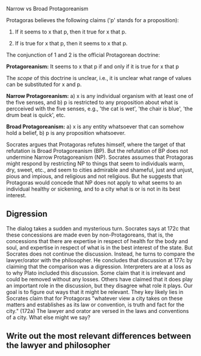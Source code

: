  Narrow vs Broad Protagoreanism

Protagoras believes the following claims ('p' stands for a proposition): 

1. If it seems to x that p, then it true for x that p.

2. If is true for x that p, then it seems to x that p.

The conjunction of 1 and 2 is the official Protagorean doctrine: 

**Protagoreanism:**  It seems to x that p  if and only if it is true for x that p 

The *scope* of this doctrine is unclear, i.e., it is unclear what range of values can be substituted for x and p.

**Narrow Protagoreanism:** a)  x is any individual organism with at least one of the five senses, and b) p is restricted to any proposition about what is percceived with the five senses, e.g., 'the cat is wet', 'the chair is blue', 'the drum beat is quick', etc. 

**Broad Protagoreanism:** a) x is any entity whatsoever that can somehow hold a belief, b) p is any proposition whatsoever.

Socrates argues that Protagoras refutes himself, where the target of that refutation is Broad Protagoreanism (BP). But the refutation of BP does not undermine Narrow Protagoreanism (NP). Socrates assumes that Protagoras might respond by restricting NP to things that seem to individuals warm, dry, sweet, etc., and seem to cities admirable and shameful, just and unjust, pious and impious, and religious and not religious. But he suggests that Protagoras would concede that NP does not apply to what seems to an individual healthy or sickening, and to a city what is or is not in its best interest. 

## Digression

The dialog takes a sudden and mysterious turn. Socrates says at 172c that these concessions are made even by non-Protagoreans, that is, the concessions that there are expertise in respect of health for the body and soul, and expertise in respect of what is in the best interest of the state. But Socrates does not continue the discussion. Instead, he turns to compare the lawyer/orator with the philosopher. He concludes that discussion at 177c by claiming that the comparison was a digression. Interpreters are at a loss as to why Plato included this discussion. Some claim that it is irrelevant and could be removed without any losses. Others have claimed that it does play an important role in the discussion, but they disagree what role it plays. Our goal is to figure out ways that it might be relevant. They key likely lies in Socrates claim that for Protagoras "whatever view a city takes on these matters and establishes as its law or convention, is truth and fact for the city." (172a) The lawyer and orator are versed in the laws and conventions of a city. What else might we say? 

## Write out the most relevant differences between the lawyer and philosopher







